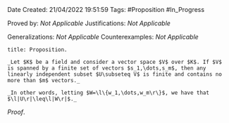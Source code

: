 <br />
<br />

Date Created: 21/04/2022 19:51:59
Tags: #Proposition #In_Progress

Proved by: _Not Applicable_
Justifications: _Not Applicable_

Generalizations: _Not Applicable_
Counterexamples: _Not Applicable_

``` ad-Proposition
title: Proposition.

_Let $K$ be a field and consider a vector space $V$ over $K$. If $V$ is spanned by a finite set of vectors $s_1,\dots,s_m$, then any linearly independent subset $U\subseteq V$ is finite and contains no more than $m$ vectors._

_In other words, letting $W=\l\{w_1,\dots,w_m\r\}$, we have that $\l|U\r|\leq\l|W\r|$._

```

_Proof_. 
